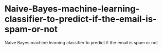# Naive-Bayes-machine-learning-classifier-to-predict-if-the-email-is-spam-or-not
Naive Bayes machine learning classifier to predict if the email is spam or not
